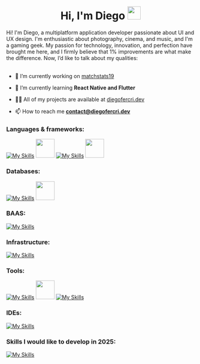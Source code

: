 <h1 align="center"><b>Hi, I'm Diego </b><img src="https://media.giphy.com/media/hvRJCLFzcasrR4ia7z/giphy.gif" width="35"></h1>

Hi! I'm Diego, a multiplatform application developer passionate about UI and UX design. I'm enthusiastic about photography, cinema, and music, and I'm a gaming geek. My passion for technology, innovation, and perfection have brought me here, and I firmly believe that 1% improvements are what make the difference. Now, I’d like to talk about my qualities:</br></br>       
  - 🔭 I’m currently working on [matchstats19](https://github.com/diegofercri/matchstats19_docs)

  - 🌱 I’m currently learning **React Native and Flutter**

  - 👨‍💻 All of my projects are available at [diegofercri.dev](diegofercri.dev)

  - 📫 How to reach me **contact@diegofercri.dev**
     
<h3 align="left">Languages & frameworks:</h3>

[![My Skills](https://skillicons.dev/icons?i=html)](https://skillicons.dev)
<img width="50px" src="https://diegofercri.dev/assets/css.svg" />
[![My Skills](https://skillicons.dev/icons?i=bootstrap,js,ts,react,cs,java,kotlin)](https://skillicons.dev)
<img width="50px" src="https://cdn.jsdelivr.net/gh/devicons/devicon@latest/icons/jetpackcompose/jetpackcompose-original.svg" />


<h3 align="left">Databases:</h3>

[![My Skills](https://skillicons.dev/icons?i=postgres,sqlite)](https://skillicons.dev)
<img aling="left" width="50px" src="https://diegofercri.dev/assets/oracle.svg" />


<h3 align="left">BAAS:</h3>

[![My Skills](https://skillicons.dev/icons?i=supabase,firebase)](https://skillicons.dev)


<h3 align="left">Infrastructure:</h3>

[![My Skills](https://skillicons.dev/icons?i=azure,cloudflare,linux,docker,nginx)](https://skillicons.dev)


<h3 align="left">Tools:</h3>

[![My Skills](https://skillicons.dev/icons?i=git,github)](https://skillicons.dev)
<img aling="left" width="50px" heigh="50px" src="https://diegofercri.dev/assets/supermaven.svg" />
[![My Skills](https://skillicons.dev/icons?i=figma)](https://skillicons.dev)

<h3 align="left">IDEs:</h3>

[![My Skills](https://skillicons.dev/icons?i=vscode,visualstudio,androidstudio,idea,eclipse)](https://skillicons.dev)
          

<h3 align="left">Skills I would like to develop in <b>2025</b>:</h3>

[![My Skills](https://skillicons.dev/icons?i=react,flutter,swift,go)](https://skillicons.dev)
